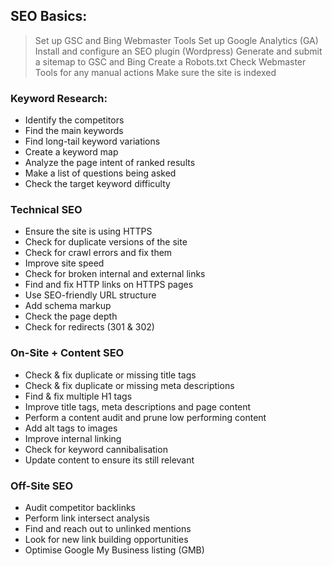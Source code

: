 ## SEO Basics:

> Set up GSC and Bing Webmaster Tools
> Set up Google Analytics (GA)
> Install and configure an SEO plugin (Wordpress)
> Generate and submit a sitemap to GSC and Bing
> Create a Robots.txt
> Check Webmaster Tools for any manual actions
> Make sure the site is indexed

### Keyword Research:
- Identify the competitors
- Find the main keywords
- Find long-tail keyword variations
- Create a keyword map
- Analyze the page intent of ranked results
- Make a list of questions being asked
- Check the target keyword difficulty

### Technical SEO
- Ensure the site is using HTTPS
- Check for duplicate versions of the site
- Check for crawl errors and fix them
- Improve site speed
- Check for broken internal and external links
- Find and fix HTTP links on HTTPS pages
- Use SEO-friendly URL structure
- Add schema markup
- Check the page depth
- Check for redirects (301 & 302)

### On-Site + Content SEO
- Check & fix duplicate or missing title tags
- Check & fix duplicate or missing meta descriptions
- Find & fix multiple H1 tags
- Improve title tags, meta descriptions and page content
- Perform a content audit and prune low performing content
- Add alt tags to images
- Improve internal linking
- Check for keyword cannibalisation
- Update content to ensure its still relevant

### Off-Site SEO
- Audit competitor backlinks
- Perform link intersect analysis
- Find and reach out to unlinked mentions
- Look for new link building opportunities
- Optimise Google My Business listing (GMB)
